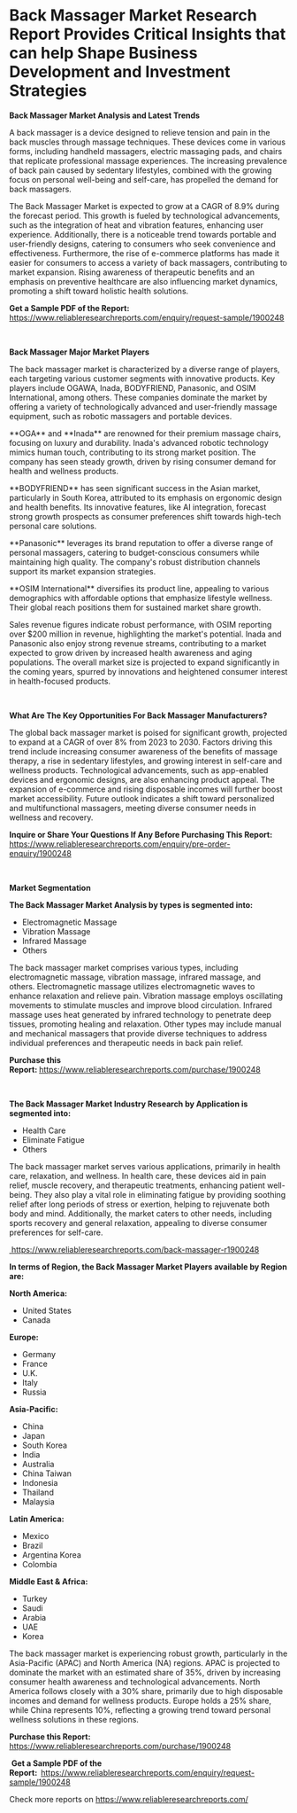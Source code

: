 <p><h1>Back Massager Market Research Report Provides Critical Insights that can help Shape Business Development and Investment Strategies</h1></p><p><strong>Back Massager Market Analysis and Latest Trends</strong></p>
<p><p>A back massager is a device designed to relieve tension and pain in the back muscles through massage techniques. These devices come in various forms, including handheld massagers, electric massaging pads, and chairs that replicate professional massage experiences. The increasing prevalence of back pain caused by sedentary lifestyles, combined with the growing focus on personal well-being and self-care, has propelled the demand for back massagers.</p><p>The Back Massager Market is expected to grow at a CAGR of 8.9% during the forecast period. This growth is fueled by technological advancements, such as the integration of heat and vibration features, enhancing user experience. Additionally, there is a noticeable trend towards portable and user-friendly designs, catering to consumers who seek convenience and effectiveness. Furthermore, the rise of e-commerce platforms has made it easier for consumers to access a variety of back massagers, contributing to market expansion. Rising awareness of therapeutic benefits and an emphasis on preventive healthcare are also influencing market dynamics, promoting a shift toward holistic health solutions.</p></p>
<p><strong>Get a Sample PDF of the Report:&nbsp;</strong> <a href="https://www.reliableresearchreports.com/enquiry/request-sample/1900248?utm_campaign=3093&utm_medium=2&utm_source=Github&utm_content=ia&utm_term=05042025&utm_id=back-massager">https://www.reliableresearchreports.com/enquiry/request-sample/1900248</a></p>
<p>&nbsp;</p>
<p><strong>Back Massager Major Market Players</strong></p>
<p><p>The back massager market is characterized by a diverse range of players, each targeting various customer segments with innovative products. Key players include OGAWA, Inada, BODYFRIEND, Panasonic, and OSIM International, among others. These companies dominate the market by offering a variety of technologically advanced and user-friendly massage equipment, such as robotic massagers and portable devices.</p><p>**OGA** and **Inada** are renowned for their premium massage chairs, focusing on luxury and durability. Inada's advanced robotic technology mimics human touch, contributing to its strong market position. The company has seen steady growth, driven by rising consumer demand for health and wellness products.</p><p>**BODYFRIEND** has seen significant success in the Asian market, particularly in South Korea, attributed to its emphasis on ergonomic design and health benefits. Its innovative features, like AI integration, forecast strong growth prospects as consumer preferences shift towards high-tech personal care solutions.</p><p>**Panasonic** leverages its brand reputation to offer a diverse range of personal massagers, catering to budget-conscious consumers while maintaining high quality. The company's robust distribution channels support its market expansion strategies.</p><p>**OSIM International** diversifies its product line, appealing to various demographics with affordable options that emphasize lifestyle wellness. Their global reach positions them for sustained market share growth.</p><p>Sales revenue figures indicate robust performance, with OSIM reporting over $200 million in revenue, highlighting the market's potential. Inada and Panasonic also enjoy strong revenue streams, contributing to a market expected to grow driven by increased health awareness and aging populations. The overall market size is projected to expand significantly in the coming years, spurred by innovations and heightened consumer interest in health-focused products.</p></p>
<p>&nbsp;</p>
<p><strong>What Are The Key Opportunities For Back Massager Manufacturers?</strong></p>
<p><p>The global back massager market is poised for significant growth, projected to expand at a CAGR of over 8% from 2023 to 2030. Factors driving this trend include increasing consumer awareness of the benefits of massage therapy, a rise in sedentary lifestyles, and growing interest in self-care and wellness products. Technological advancements, such as app-enabled devices and ergonomic designs, are also enhancing product appeal. The expansion of e-commerce and rising disposable incomes will further boost market accessibility. Future outlook indicates a shift toward personalized and multifunctional massagers, meeting diverse consumer needs in wellness and recovery.</p></p>
<p><strong>Inquire or Share Your Questions If Any Before Purchasing This Report:</strong> <a href="https://www.reliableresearchreports.com/enquiry/pre-order-enquiry/1900248?utm_campaign=3093&utm_medium=2&utm_source=Github&utm_content=ia&utm_term=05042025&utm_id=back-massager">https://www.reliableresearchreports.com/enquiry/pre-order-enquiry/1900248</a></p>
<p>&nbsp;</p>
<p><strong>Market Segmentation</strong></p>
<p><strong>The Back Massager Market Analysis by types is segmented into:</strong></p>
<p><ul><li>Electromagnetic Massage</li><li>Vibration Massage</li><li>Infrared Massage</li><li>Others</li></ul></p>
<p><p>The back massager market comprises various types, including electromagnetic massage, vibration massage, infrared massage, and others. Electromagnetic massage utilizes electromagnetic waves to enhance relaxation and relieve pain. Vibration massage employs oscillating movements to stimulate muscles and improve blood circulation. Infrared massage uses heat generated by infrared technology to penetrate deep tissues, promoting healing and relaxation. Other types may include manual and mechanical massagers that provide diverse techniques to address individual preferences and therapeutic needs in back pain relief.</p></p>
<p><strong>Purchase this Report:&nbsp;</strong><a href="https://www.reliableresearchreports.com/purchase/1900248?utm_campaign=3093&utm_medium=2&utm_source=Github&utm_content=ia&utm_term=05042025&utm_id=back-massager">https://www.reliableresearchreports.com/purchase/1900248</a></p>
<p>&nbsp;</p>
<p><strong>The Back Massager Market Industry Research by Application is segmented into:</strong></p>
<p><ul><li>Health Care</li><li>Eliminate Fatigue</li><li>Others</li></ul></p>
<p><p>The back massager market serves various applications, primarily in health care, relaxation, and wellness. In health care, these devices aid in pain relief, muscle recovery, and therapeutic treatments, enhancing patient well-being. They also play a vital role in eliminating fatigue by providing soothing relief after long periods of stress or exertion, helping to rejuvenate both body and mind. Additionally, the market caters to other needs, including sports recovery and general relaxation, appealing to diverse consumer preferences for self-care.</p></p>
<p><a href="https://www.reliableresearchreports.com/back-massager-r1900248?utm_campaign=3093&utm_medium=2&utm_source=Github&utm_content=ia&utm_term=05042025&utm_id=back-massager">&nbsp;https://www.reliableresearchreports.com/back-massager-r1900248</a></p>
<p><strong>In terms of Region, the Back Massager Market Players available by Region are:</strong></p>
<p>
    <p> <strong> North America: </strong>
        <ul>
            <li>United States</li>
            <li>Canada</li>
        </ul>
        </p> 
    <p> <strong> Europe: </strong>
        <ul>
            <li>Germany</li>
            <li>France</li>
            <li>U.K.</li>
            <li>Italy</li>
            <li>Russia</li>
        </ul>
        </p> 
    <p> <strong> Asia-Pacific: </strong>
        <ul>
            <li>China</li>
            <li>Japan</li>
            <li>South Korea</li>
            <li>India</li>
            <li>Australia</li>
            <li>China Taiwan</li>
            <li>Indonesia</li>
            <li>Thailand</li>
            <li>Malaysia</li>
        </ul>
        </p> 
    <p> <strong> Latin America: </strong>
        <ul>
            <li>Mexico</li>
            <li>Brazil</li>
            <li>Argentina Korea</li>
            <li>Colombia</li>
        </ul>
        </p> 
    <p> <strong> Middle East & Africa: </strong>
        <ul>
            <li>Turkey</li>
            <li>Saudi</li>
            <li>Arabia</li>
            <li>UAE</li>
            <li>Korea</li>
        </ul>
    </p>
    </p>
<p><p>The back massager market is experiencing robust growth, particularly in the Asia-Pacific (APAC) and North America (NA) regions. APAC is projected to dominate the market with an estimated share of 35%, driven by increasing consumer health awareness and technological advancements. North America follows closely with a 30% share, primarily due to high disposable incomes and demand for wellness products. Europe holds a 25% share, while China represents 10%, reflecting a growing trend toward personal wellness solutions in these regions.</p></p>
<p><strong>Purchase this Report: </strong><a href="https://www.reliableresearchreports.com/purchase/1900248?utm_campaign=3093&utm_medium=2&utm_source=Github&utm_content=ia&utm_term=05042025&utm_id=back-massager">https://www.reliableresearchreports.com/purchase/1900248</a></p>
<p>&nbsp;<strong>Get a Sample PDF of the Report:&nbsp;&nbsp;</strong><a href="https://www.reliableresearchreports.com/enquiry/request-sample/1900248?utm_campaign=3093&utm_medium=2&utm_source=Github&utm_content=ia&utm_term=05042025&utm_id=back-massager">https://www.reliableresearchreports.com/enquiry/request-sample/1900248</a></p>
<p><strong></strong></p>
<p>Check more reports on <a href="https://www.reliableresearchreports.com/?utm_campaign=3093&utm_medium=2&utm_source=Github&utm_content=ia&utm_term=05042025&utm_id=back-massager">https://www.reliableresearchreports.com/</a></p>